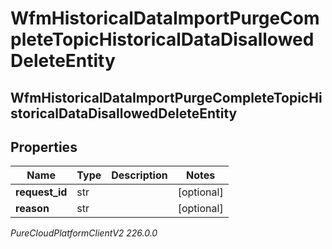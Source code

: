 # WfmHistoricalDataImportPurgeCompleteTopicHistoricalDataDisallowedDeleteEntity

## WfmHistoricalDataImportPurgeCompleteTopicHistoricalDataDisallowedDeleteEntity

## Properties

|Name | Type | Description | Notes|
|------------ | ------------- | ------------- | -------------|
| **request_id** | str |  | [optional] |
| **reason** | str |  | [optional] |



_PureCloudPlatformClientV2 226.0.0_
